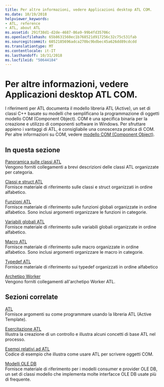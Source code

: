 ```yaml
---
title: Per altre informazioni, vedere Applicazioni desktop ATL COM.
ms.date: 10/19/2018
helpviewer_keywords:
- ATL, reference
- ATL, about ATL
ms.assetid: 291f38d1-d2de-4687-86a9-99b4fd35706c
ms.openlocfilehash: 65b8631560ec1b768521d917256c32c75c531fab
ms.sourcegitcommit: 6052185696adca270bc9bdbec45a626dd89cdcdd
ms.translationtype: MT
ms.contentlocale: it-IT
ms.lasthandoff: 10/31/2018
ms.locfileid: "50644184"
---
```

# <a name="atl-com-desktop-components"></a>Per altre informazioni, vedere Applicazioni desktop ATL COM.

I riferimenti per ATL documenta il modello libreria ATL (Active), un set di classi C++ basate su modelli che semplificano la programmazione di oggetti modello COM (Component Object). COM è una specifica binaria per la creazione e utilizzo di componenti software in Windows. Per sfruttare appieno i vantaggi di ATL, è consigliabile una conoscenza pratica di COM. Per altre informazioni su COM, vedere [modello COM (Component Object)](/windows/desktop/com/component-object-model--com--portal).

## <a name="in-this-section"></a>In questa sezione

[Panoramica sulle classi ATL](../atl/atl-class-overview.md)<br/>
Vengono forniti collegamenti a brevi descrizioni delle classi ATL organizzate per categoria.

[Classi e struct ATL](../atl/reference/atl-classes.md)<br/>
Fornisce materiale di riferimento sulle classi e struct organizzati in ordine alfabetico.

[Funzioni ATL](../atl/reference/atl-functions.md)<br/>
Fornisce materiale di riferimento sulle funzioni globali organizzate in ordine alfabetico. Sono inclusi argomenti organizzare le funzioni in categorie.

[Variabili globali ATL](../atl/reference/atl-global-variables.md)<br/>
Fornisce materiale di riferimento sulle variabili globali organizzate in ordine alfabetico.

[Macro ATL](../atl/reference/atl-macros.md)<br/>
Fornisce materiale di riferimento sulle macro organizzate in ordine alfabetico. Sono inclusi argomenti organizzare le macro in categorie.

[Typedef ATL](../atl/reference/atl-typedefs.md)<br/>
Fornisce materiale di riferimento sui typedef organizzati in ordine alfabetico

[Archetipo Worker](../atl/reference/worker-archetype.md)<br/>
Vengono forniti collegamenti all'archetipo Worker ATL.

## <a name="related-sections"></a>Sezioni correlate

[ATL](../atl/active-template-library-atl-concepts.md)<br/>
Fornisce argomenti su come programmare usando la libreria ATL (Active Template).

[Esercitazione ATL](../atl/active-template-library-atl-tutorial.md)<br/>
Illustra la creazione di un controllo e illustra alcuni concetti di base ATL nel processo.

[Esempi relativi ad ATL](../visual-cpp-samples.md)<br/>
Codice di esempio che illustra come usare ATL per scrivere oggetti COM.

[Modelli OLE DB](../data/oledb/ole-db-templates.md)<br/>
Fornisce materiale di riferimento per i modelli consumer e provider OLE DB, un set di classi modello che implementa molte interfacce OLE DB usate più di frequente.
